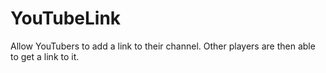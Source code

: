 # YouTubeLink
Allow YouTubers to add a link to their channel. Other players are then able to get a link to it.
